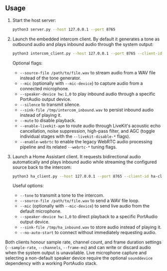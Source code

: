 ## Usage

1. Start the host server:
   ```bash
   python3 server.py --host 127.0.0.1 --port 8765
   ```

2. Launch the embedded intercom client. By default it generates a tone as outbound audio and plays inbound audio through the system output:
   ```bash
   python3 intercom_client.py --host 127.0.0.1 --port 8765 --client-id intercom-1
   ```

   Optional flags:
   - `--source-file /path/to/file.wav` to stream audio from a WAV file instead of the tone generator.
   - `--mic` (optionally with `--mic-device`) to capture audio from a connected microphone.
   - `--speaker-device hw:1,0` to play inbound audio through a specific PortAudio output device.
   - `--silence` to transmit silence.
   - `--sink-file /tmp/intercom_inbound.wav` to persist inbound audio instead of playing it.
   - `--mute` to disable playback.
   - `--enable-livekit-apm` to route audio through LiveKit's acoustic echo cancellation, noise suppression, high-pass filter, and AGC (toggle individual stages with the `--livekit-disable-*` flags).
   - `--enable-webrtc` to enable the legacy WebRTC audio processing pipeline and its related `--webrtc-*` tuning flags.

3. Launch a Home Assistant client. It requests bidirectional audio automatically and plays inbound audio while streaming the configured source back to the intercom:
   ```bash
   python3 ha_client.py --host 127.0.0.1 --port 8765 --client-id ha-client-1
   ```

   Useful options:
   - `--tone` to transmit a tone to the intercom.
   - `--source-file /path/to/file.wav` to send a WAV file loop.
   - `--mic` (optionally with `--mic-device`) to send live audio from the default microphone.
   - `--speaker-device hw:1,0` to direct playback to a specific PortAudio output device.
   - `--sink-file /tmp/ha_inbound.wav` to store audio instead of playing it.
   - `--no-auto-start` to connect without immediately requesting audio.

Both clients honour sample rate, channel count, and frame duration settings (`--sample-rate`, `--channels`, `--frame-ms`) and can write or discard audio when the system output is unavailable. Live microphone capture and selecting a non-default speaker device require the optional `sounddevice` dependency with a working PortAudio stack.
